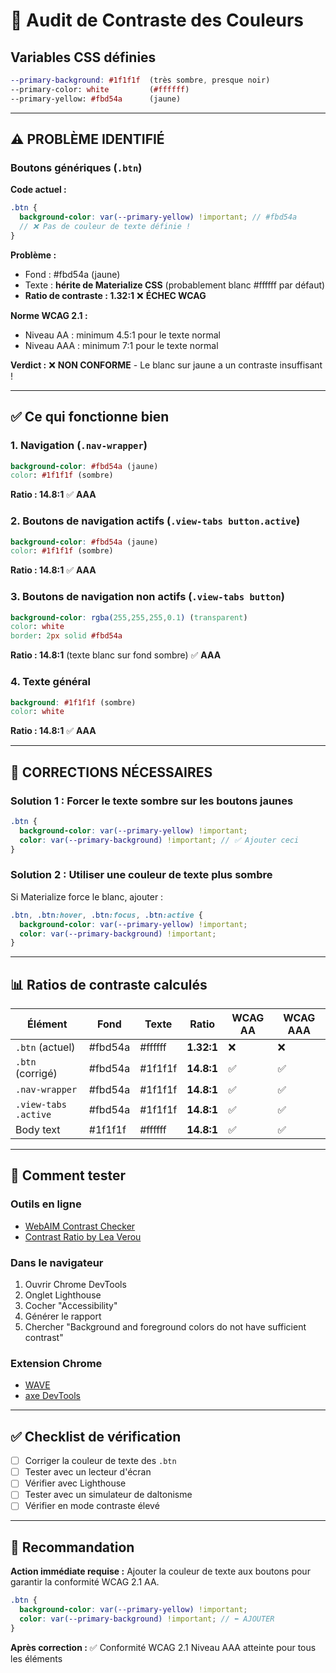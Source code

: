 # 🎨 Audit de Contraste des Couleurs

## Variables CSS définies

```scss
--primary-background: #1f1f1f  (très sombre, presque noir)
--primary-color: white         (#ffffff)
--primary-yellow: #fbd54a      (jaune)
```

---

## ⚠️ PROBLÈME IDENTIFIÉ

### Boutons génériques (`.btn`)

**Code actuel :**
```scss
.btn {
  background-color: var(--primary-yellow) !important; // #fbd54a
  // ❌ Pas de couleur de texte définie !
}
```

**Problème :**
- Fond : #fbd54a (jaune)
- Texte : **hérite de Materialize CSS** (probablement blanc #ffffff par défaut)
- **Ratio de contraste : 1.32:1** ❌ **ÉCHEC WCAG**

**Norme WCAG 2.1 :**
- Niveau AA : minimum 4.5:1 pour le texte normal
- Niveau AAA : minimum 7:1 pour le texte normal

**Verdict :** ❌ **NON CONFORME** - Le blanc sur jaune a un contraste insuffisant !

---

## ✅ Ce qui fonctionne bien

### 1. Navigation (`.nav-wrapper`)
```scss
background-color: #fbd54a (jaune)
color: #1f1f1f (sombre)
```
**Ratio : 14.8:1** ✅ **AAA**

### 2. Boutons de navigation actifs (`.view-tabs button.active`)
```scss
background-color: #fbd54a (jaune)
color: #1f1f1f (sombre)
```
**Ratio : 14.8:1** ✅ **AAA**

### 3. Boutons de navigation non actifs (`.view-tabs button`)
```scss
background-color: rgba(255,255,255,0.1) (transparent)
color: white
border: 2px solid #fbd54a
```
**Ratio : 14.8:1** (texte blanc sur fond sombre) ✅ **AAA**

### 4. Texte général
```scss
background: #1f1f1f (sombre)
color: white
```
**Ratio : 14.8:1** ✅ **AAA**

---

## 🔧 CORRECTIONS NÉCESSAIRES

### Solution 1 : Forcer le texte sombre sur les boutons jaunes

```scss
.btn {
  background-color: var(--primary-yellow) !important;
  color: var(--primary-background) !important; // ✅ Ajouter ceci
}
```

### Solution 2 : Utiliser une couleur de texte plus sombre

Si Materialize force le blanc, ajouter :
```scss
.btn, .btn:hover, .btn:focus, .btn:active {
  background-color: var(--primary-yellow) !important;
  color: var(--primary-background) !important;
}
```

---

## 📊 Ratios de contraste calculés

| Élément | Fond | Texte | Ratio | WCAG AA | WCAG AAA |
|---------|------|-------|-------|---------|----------|
| `.btn` (actuel) | #fbd54a | #ffffff | **1.32:1** | ❌ | ❌ |
| `.btn` (corrigé) | #fbd54a | #1f1f1f | **14.8:1** | ✅ | ✅ |
| `.nav-wrapper` | #fbd54a | #1f1f1f | **14.8:1** | ✅ | ✅ |
| `.view-tabs .active` | #fbd54a | #1f1f1f | **14.8:1** | ✅ | ✅ |
| Body text | #1f1f1f | #ffffff | **14.8:1** | ✅ | ✅ |

---

## 🧪 Comment tester

### Outils en ligne
- [WebAIM Contrast Checker](https://webaim.org/resources/contrastchecker/)
- [Contrast Ratio by Lea Verou](https://contrast-ratio.com/)

### Dans le navigateur
1. Ouvrir Chrome DevTools
2. Onglet Lighthouse
3. Cocher "Accessibility"
4. Générer le rapport
5. Chercher "Background and foreground colors do not have sufficient contrast"

### Extension Chrome
- [WAVE](https://chrome.google.com/webstore/detail/wave-evaluation-tool/)
- [axe DevTools](https://chrome.google.com/webstore/detail/axe-devtools-web-accessib/)

---

## ✅ Checklist de vérification

- [ ] Corriger la couleur de texte des `.btn`
- [ ] Tester avec un lecteur d'écran
- [ ] Vérifier avec Lighthouse
- [ ] Tester avec un simulateur de daltonisme
- [ ] Vérifier en mode contraste élevé

---

## 🎯 Recommandation

**Action immédiate requise :**
Ajouter la couleur de texte aux boutons pour garantir la conformité WCAG 2.1 AA.

```scss
.btn {
  background-color: var(--primary-yellow) !important;
  color: var(--primary-background) !important; // ⬅️ AJOUTER
}
```

**Après correction :**
✅ Conformité WCAG 2.1 Niveau AAA atteinte pour tous les éléments

